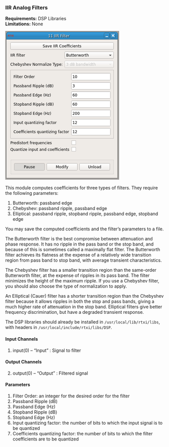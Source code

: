 ### IIR Analog Filters

**Requirements:** DSP Libraries  
**Limitations:** None  

![IIR Filter GUI](iir-filter.png)

<!--start-->
This module computes coefficients for three types of filters. They require the
following parameters:

1. Butterworth: passband edge  
2. Chebyshev: passband ripple, passband edge  
3. Elliptical: passband ripple, stopband ripple, passband edge, stopband edge  

You may save the computed coefficients and the filter’s parameters to a file.

The Butterworth filter is the best compromise between attenuation and phase
response. It has no ripple in the pass band or the stop band, and because of
this is sometimes called a maximally flat filter. The Butterworth filter
achieves its flatness at the expense of a relatively wide transition region
from pass band to stop band, with average transient characteristics.

The Chebyshev filter has a smaller transition region than the same-order
Butterworth filter, at the expense of ripples in its pass band. The filter
minimizes the height of the maximum ripple. If you use a Chebyshev filter, you
should also choose the type of normalization to apply.

An Elliptical (Cauer) filter has a shorter transition region than the Chebyshev
filter because it allows ripples in both the stop and pass bands, giving a much
higher rate of attenuation in the stop band. Elliptical filters give better
frequency discrimination, but have a degraded transient response.

The DSP libraries should already be installed in `/usr/local/lib/rtxi/libs`,
with headers in `/usr/local/include/rtxi/libs/DSP`. 
<!--end-->

#### Input Channels

1. input(0) – “Input” : Signal to filter

#### Output Channels

2. output(0) – “Output” : Filtered signal

#### Parameters

1. Filter Order: an integer for the desired order for the filter
2. Passband Ripple (dB)
3. Passband Edge (Hz)
4. Stopband Ripple (dB)
5. Stopband Edge (Hz)
6. Input quantizing factor: the number of bits to which the input signal is to
   be quantized
7. Coefficients quantizing factor: the number of bits to which the filter
   coefficients are to be quantized
